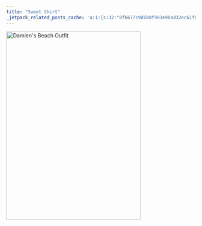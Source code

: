 ```yaml
---
title: "Sweet Shirt"
_jetpack_related_posts_cache: 'a:1:{s:32:"8f6677c9d6b0f903e98ad32ec61f8deb";a:2:{s:7:"expires";i:1508729840;s:7:"payload";a:3:{i:0;a:1:{s:2:"id";i:229;}i:1;a:1:{s:2:"id";i:27;}i:2;a:1:{s:2:"id";i:201;}}}}'
---
```

<p><a href="http://www.flickr.com/photos/lemon/874522446/" class="tt-flickr"><img src="http://farm2.static.flickr.com/1009/874522446_7844abc076.jpg" alt="Damien's Beach Outfit" width="357" height="500" border="0" /></a></p>
